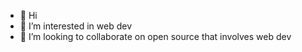 - 👋 Hi
- 👀 I’m interested in web dev
- 💞️ I’m looking to collaborate on open source that involves web dev

<!---
affan-01/affan-01 is a ✨ special ✨ repository because its `README.md` (this file) appears on your GitHub profile.
You can click the Preview link to take a look at your changes.
--->
